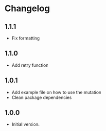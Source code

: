 # Changelog

## 1.1.1

- Fix formatting

## 1.1.0

- Add retry function

## 1.0.1

- Add example file on how to use the mutation
- Clean package dependencies

## 1.0.0

- Initial version.

